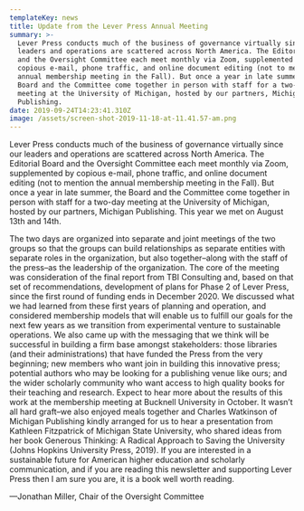 ```yaml
---
templateKey: news
title: Update from the Lever Press Annual Meeting
summary: >-
  Lever Press conducts much of the business of governance virtually since our
  leaders and operations are scattered across North America. The Editorial Board
  and the Oversight Committee each meet monthly via Zoom, supplemented by
  copious e-mail, phone traffic, and online document editing (not to mention the
  annual membership meeting in the Fall). But once a year in late summer, the
  Board and the Committee come together in person with staff for a two-day
  meeting at the University of Michigan, hosted by our partners, Michigan
  Publishing.
date: 2019-09-24T14:23:41.310Z
image: /assets/screen-shot-2019-11-18-at-11.41.57-am.png
---
```

Lever Press conducts much of the business of governance virtually since our leaders and operations are scattered across North America. The Editorial Board and the Oversight Committee each meet monthly via Zoom, supplemented by copious e-mail, phone traffic, and online document editing (not to mention the annual membership meeting in the Fall). But once a year in late summer, the Board and the Committee come together in person with staff for a two-day meeting at the University of Michigan, hosted by our partners, Michigan Publishing. This year we met on August 13th and 14th.

The two days are organized into separate and joint meetings of the two groups so that the groups can build relationships as separate entities with separate roles in the organization, but also together–along with the staff of the press–as the leadership of the organization. The core of the meeting was consideration of the final report from TBI Consulting and, based on that set of recommendations, development of plans for Phase 2 of Lever Press, since the first round of funding ends in December 2020. We discussed what we had learned from these first years of planning and operation, and considered membership models that will enable us to fulfill our goals for the next few years as we transition from experimental venture to sustainable operations. We also came up with the messaging that we think will be successful in building a firm base amongst stakeholders: those libraries (and their administrations) that have funded the Press from the very beginning; new members who want join in building this innovative press; potential authors who may be looking for a publishing venue like ours; and the wider scholarly community who want access to high quality books for their teaching and research. Expect to hear more about the results of this work at the membership meeting at Bucknell University in October. It wasn’t all hard graft–we also enjoyed meals together and Charles Watkinson of Michigan Publishing kindly arranged for us to hear a presentation from Kathleen Fitzpatrick of Michigan State University, who shared ideas from her book Generous Thinking: A Radical Approach to Saving the University (Johns Hopkins University Press, 2019). If you are interested in a sustainable future for American higher education and scholarly communication, and if you are reading this newsletter and supporting Lever Press then I am sure you are, it is a book well worth reading.

—Jonathan Miller, Chair of the Oversight Committee

##
